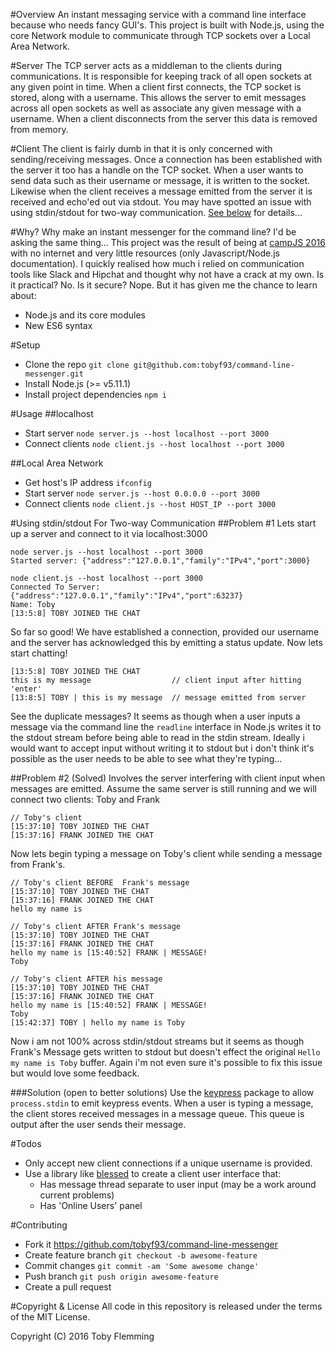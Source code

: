 #Overview
An instant messaging service with a command line interface because who needs fancy GUI's.  This project is built with Node.js, using the core Network module to communicate through TCP sockets over a Local Area Network.

#Server
The TCP server acts as a middleman to the clients during communications.  It is responsible for keeping track of all open sockets at any given point in time.  When a client first connects, the TCP socket is stored, along with a username.  This allows the server to emit messages across all open sockets as well as associate any given message with a username.  When a client disconnects from the server this data is removed from memory.

#Client
The client is fairly dumb in that it is only concerned with sending/receiving messages.  Once a connection has been established with the server it too has a handle on the TCP socket.  When a user wants to send data such as their username or message, it is written to the socket.  Likewise when the client receives a message emitted from the server it is received and echo'ed out via stdout.  You may have spotted an issue with using stdin/stdout for two-way communication.  [See below](https://github.com/tobyf93/command-line-messenger#using-stdinstdout-for-two-way-communication) for details...

#Why?
Why make an instant messenger for the command line?  I'd be asking the same thing...  This project was the result of being at [campJS 2016](http://campjs.com/) with no internet and very little resources (only Javascript/Node.js documentation).  I quickly realised how much i relied on communication tools like Slack and Hipchat and thought why not have a crack at my own.  Is it practical?  No.  Is it secure?  Nope.  But it has given me the chance to learn about:
- Node.js and its core modules
- New ES6 syntax

#Setup
- Clone the repo `git clone git@github.com:tobyf93/command-line-messenger.git`
- Install Node.js (>= v5.11.1)
- Install project dependencies `npm i`

#Usage
##localhost
- Start server `node server.js --host localhost --port 3000`
- Connect clients `node client.js --host localhost --port 3000`

##Local Area Network
- Get host's IP address `ifconfig`
- Start server `node server.js --host 0.0.0.0 --port 3000`
- Connect clients `node client.js --host HOST_IP --port 3000`

#Using stdin/stdout For Two-way Communication
##Problem \#1
Lets start up a server and connect to it via localhost:3000
```
node server.js --host localhost --port 3000
Started server: {"address":"127.0.0.1","family":"IPv4","port":3000}

node client.js --host localhost --port 3000
Connected To Server: {"address":"127.0.0.1","family":"IPv4","port":63237}
Name: Toby
[13:5:8] TOBY JOINED THE CHAT
```
So far so good!  We have established a connection, provided our username and the server has acknowledged this by emitting a status update.  Now lets start chatting!
```
[13:5:8] TOBY JOINED THE CHAT
this is my message                  // client input after hitting 'enter'
[13:8:5] TOBY | this is my message  // message emitted from server
```
See the duplicate messages?  It seems as though when a user inputs a message via the command line the `readline` interface in Node.js writes it to the stdout stream before being able to read in the stdin stream.  Ideally i would want to accept input without writing it to stdout but i don't think it's possible as the user needs to be able to see what they're typing...

##Problem \#2 (Solved)
Involves the server interfering with client input when messages are emitted.  Assume the same server is still running and we will connect two clients: Toby and Frank
```
// Toby's client
[15:37:10] TOBY JOINED THE CHAT
[15:37:16] FRANK JOINED THE CHAT
```
Now lets begin typing a message on Toby's client while sending a message from Frank's.
```
// Toby's client BEFORE  Frank's message
[15:37:10] TOBY JOINED THE CHAT
[15:37:16] FRANK JOINED THE CHAT
hello my name is

// Toby's client AFTER Frank's message
[15:37:10] TOBY JOINED THE CHAT
[15:37:16] FRANK JOINED THE CHAT
hello my name is [15:40:52] FRANK | MESSAGE!
Toby

// Toby's client AFTER his message
[15:37:10] TOBY JOINED THE CHAT
[15:37:16] FRANK JOINED THE CHAT
hello my name is [15:40:52] FRANK | MESSAGE!
Toby
[15:42:37] TOBY | hello my name is Toby
```
Now i am not 100% across stdin/stdout streams but it seems as though Frank's Message gets written to stdout but doesn't effect the original `Hello my name is Toby` buffer.  Again i'm not even sure it's possible to fix this issue but would love some feedback.

###Solution (open to better solutions)
Use the [keypress](https://www.npmjs.com/package/keypress) package to allow `process.stdin` to emit keypress events.  When a user is typing a message, the client stores received messages in a message queue.  This queue is output after the user sends their message.

#Todos
- Only accept new client connections if a unique username is provided.
- Use a library like [blessed](https://github.com/chjj/blessed) to create a client user interface that:
  - Has message thread separate to user input (may be a work around current problems)
  - Has 'Online Users' panel

#Contributing
- Fork it https://github.com/tobyf93/command-line-messenger
- Create feature branch `git checkout -b awesome-feature`
- Commit changes `git commit -am 'Some awesome change'`
- Push branch `git push origin awesome-feature`
- Create a pull request

#Copyright & License
All code in this repository is released under the terms of the MIT License.

Copyright (C) 2016 Toby Flemming
